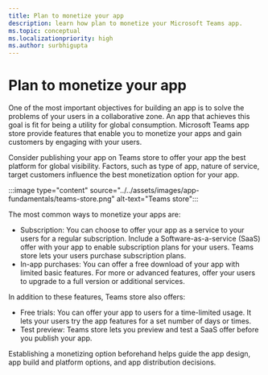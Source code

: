 ```yaml
---
title: Plan to monetize your app
description: learn how plan to monetize your Microsoft Teams app.
ms.topic: conceptual
ms.localizationpriority: high
ms.author: surbhigupta
---
```

# Plan to monetize your app

One of the most important objectives for building an app is to solve the problems of your users in a collaborative zone. An app that achieves this goal is fit for being a utility for global consumption.
Microsoft Teams app store provide features that enable you to monetize your apps and gain customers by engaging with your users.

Consider publishing your app on Teams store to offer your app the best platform for global visibility. Factors, such as type of app, nature of service, target customers influence the best monetization option for your app.

:::image type="content" source="../../assets/images/app-fundamentals/teams-store.png" alt-text="Teams store":::

The most common ways to monetize your apps are:

- Subscription: You can choose to offer your app as a service to your users for a regular subscription. Include a Software-as-a-service (SaaS) offer with your app to enable subscription plans for your users. Teams store lets your users purchase subscription plans.
- In-app purchases: You can offer a free download of your app with limited basic features. For more or advanced features, offer your users to upgrade to a full version or additional services.

In addition to these features, Teams store also offers:

- Free trials: You can offer your app to users for a time-limited usage. It lets your users try the app features for a set number of days or times.
- Test preview: Teams store lets you preview and test a SaaS offer before you publish your app.

Establishing a monetizing option beforehand helps guide the app design, app build and platform options, and app distribution decisions.
